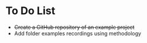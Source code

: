 # To Do List
- ~~Create a GitHub repository of an example project~~
- Add folder examples recordings using methodology
